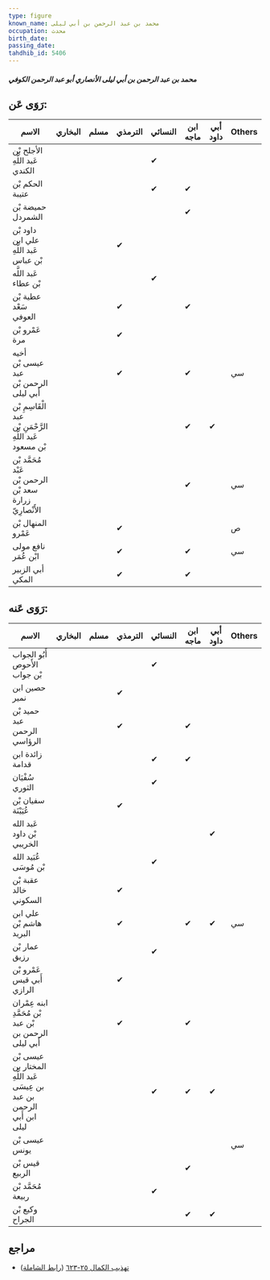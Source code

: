 ```yaml
---
type: figure
known_name: محمد بن عبد الرحمن بن أبي ليلى
occupation: محدث
birth_date:
passing_date:
tahdhib_id: 5406
---
```

##### محمد بن عبد الرحمن بن أبي ليلى الأنصاري أبو عبد الرحمن الكوفي

## رَوَى عَن:
| الاسم                                                     | البخاري | مسلم | الترمذي | النسائي | ابن ماجه | أبي داود | Others |
| --------------------------------------------------------- | ------- | ---- | ------- | ------- | -------- | -------- | ------ |
| الأجلح بْن عَبد اللَّهِ الكندي                            |         |      |         | ✔       |          |          |        |
| الحكم بْن عتيبة                                           |         |      |         | ✔       | ✔        |          |        |
| حميضة بْن الشمردل                                         |         |      |         |         | ✔        |          |        |
| داود بْن علي ابن عَبد اللَّهِ بْن عباس                    |         |      | ✔       |         |          |          |        |
| عَبد اللَّه بْن عطاء                                      |         |      |         | ✔       |          |          |        |
| عطية بْن سَعْد العوفي                                     |         |      | ✔       |         | ✔        |          |        |
| عَمْرو بْن مرة                                            |         |      | ✔       |         |          |          |        |
| أخيه عيسى بْن عبد الرحمن بْن أَبي ليلى                    |         |      | ✔       |         | ✔        |          | سي     |
| الْقَاسِمِ بْن عبد الرَّحْمَنِ بْن عَبد اللَّهِ بْن مسعود |         |      |         |         | ✔        | ✔        |        |
| مُحَمَّد بْن عَبْد الرحمن بْن سعد بْن زرارة الأَنْصارِيّ  |         |      |         |         | ✔        |          | سي     |
| المنهال بْن عَمْرو                                        |         |      | ✔       |         |          |          | ص      |
| نافع مولى ابْن عُمَر                                      |         |      | ✔       |         | ✔        |          | سي     |
| أبي الزبير المكي                                          |         |      | ✔       |         | ✔        |          |        |
## رَوَى عَنه:
| الاسم                                                                  | البخاري | مسلم | الترمذي | النسائي | ابن ماجه | أبي داود | Others |
| ---------------------------------------------------------------------- | ------- | ---- | ------- | ------- | -------- | -------- | ------ |
| أَبُو الجواب الأَحوص بْن جواب                                          |         |      |         | ✔       |          |          |        |
| حصين ابن نمير                                                          |         |      | ✔       |         |          |          |        |
| حميد بْن عبد الرحمن الرؤاسي                                            |         |      | ✔       |         | ✔        |          |        |
| زائدة ابن قدامة                                                        |         |      |         | ✔       | ✔        |          |        |
| سُفْيَان الثوري                                                        |         |      |         | ✔       |          |          |        |
| سفيان بْن عُيَيْنَة                                                    |         |      | ✔       |         |          |          |        |
| عَبد الله بْن داود الخريبي                                             |         |      |         |         |          | ✔        |        |
| عُبَيد الله بْن مُوسَى                                                 |         |      |         | ✔       |          |          |        |
| عقبة بْن خالد السكوني                                                  |         |      | ✔       |         |          |          |        |
| علي ابن هاشم بْن البريد                                                |         |      | ✔       |         | ✔        | ✔        | سي     |
| عمار بْن رزيق                                                          |         |      |         | ✔       |          |          |        |
| عَمْرو بْن أَبي قيس الرازي                                             |         |      | ✔       |         |          |          |        |
| ابنه عِمْران بْن مُحَمَّدِ بْن عبد الرحمن بن أَبي ليلى                 |         |      | ✔       |         | ✔        |          |        |
| عيسى بْن المختار بن عَبد اللَّهِ بن عِيسَى بن عبد الرحمن ابن أَبي ليلى |         |      |         | ✔       | ✔        | ✔        |        |
| عيسى بْن يونس                                                          |         |      |         |         |          |          | سي     |
| قيس بْن الربيع                                                         |         |      |         |         | ✔        |          |        |
| مُحَمَّد بْن ربيعة                                                     |         |      |         | ✔       |          |          |        |
| وكيع بْن الجراح                                                        |         |      |         |         | ✔        | ✔        |        |
## مراجع
- [تهذيب الكمال ٢٥-٦٢٣](obsidian://open?vault=Tahdhib-al-Kamal&file=Figures/٥٤٠٦-محمد%20بن%20عبد%20الرحمن%20بن%20أبي%20ليلى%20الأنصاري%20أبو%20عبد%20الرحمن%20الكوفي) ([رابط الشاملة](https://shamela.ws/book/3722/13716))